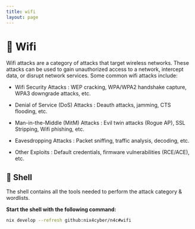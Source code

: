 ```yaml
---
title: wifi
layout: page
---
```


# 🛜 Wifi

Wifi attacks are a category of attacks that target wireless networks. These attacks can be used to gain unauthorized access to a network, intercept data, or disrupt network services. Some common wifi attacks include:

- Wifi Security Attacks : WEP cracking, WPA/WPA2 handshake capture, WPA3 downgrade attacks, etc.

- Denial of Service (DoS) Attacks : Deauth attacks, jamming, CTS flooding, etc.

- Man-in-the-Middle (MitM) Attacks : Evil twin attacks (Rogue AP), SSL Stripping, Wifi phishing, etc.

- Eavesdropping Attacks : Packet sniffing, traffic analysis, decoding, etc.

- Other Exploits : Default credentials, firmware vulnerabilities (RCE/ACE), etc.

## 🐚 Shell

The shell contains all the tools needed to perform the attack category & wordlists.

**Start the shell with the following command:**

```bash
nix develop --refresh github:nix4cyber/n4c#wifi
```
